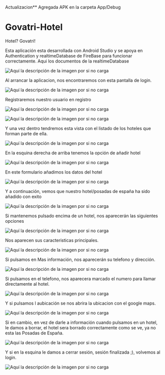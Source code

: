 Actualizacion** Agregada APK en la carpeta App/Debug


# Govatri-Hotel

Hotel? Govatri!

Esta aplicación esta desarrollada con Android Studio y se apoya en Authentication y  realtimeDatabase de FireBase para funcionar correctamente.
Aqui los documentos de la realtimeDatabase

![Aquí la descripción de la imagen por si no carga](https://github.com/AdrianJimenezMontilla/Govatri-Hotel/blob/master/imagenes/firebase.png)


Al arrancar la aplicacion, nos encontraremos con esta pantalla de login.


![Aquí la descripción de la imagen por si no carga](https://github.com/AdrianJimenezMontilla/Govatri-hotel-v2/blob/master/imagenes/a1.png)

Registraremos nuestro usuario en registro

![Aquí la descripción de la imagen por si no carga](https://github.com/AdrianJimenezMontilla/Govatri-hotel-v2/blob/master/imagenes/a2.png)


![Aquí la descripción de la imagen por si no carga](
https://github.com/AdrianJimenezMontilla/Govatri-Hotel/blob/master/imagenes/captura3.png)

Y una vez dentro tendremos esta vista con el listado de los hoteles que forman parte de ella.

![Aquí la descripción de la imagen por si no carga](
https://github.com/AdrianJimenezMontilla/Govatri-Hotel/blob/master/imagenes/captura4.png)

En la esquina derecha de arriba tenemos la opción de añadir hotel

![Aquí la descripción de la imagen por si no carga](
https://github.com/AdrianJimenezMontilla/Govatri-Hotel/blob/master/imagenes/captura5.png)

En este formulario añadimos los datos del hotel

![Aquí la descripción de la imagen por si no carga](
https://github.com/AdrianJimenezMontilla/Govatri-Hotel/blob/master/imagenes/captura6.png)

Y a continuación, vemos que nuestro hotel/posadas de españa ha sido añadido con exito

![Aquí la descripción de la imagen por si no carga](
https://github.com/AdrianJimenezMontilla/Govatri-Hotel/blob/master/imagenes/captura7.png)

Si mantenemos pulsado encima de un hotel, nos aparecerán las siguientes opciones

![Aquí la descripción de la imagen por si no carga](
https://github.com/AdrianJimenezMontilla/Govatri-Hotel/blob/master/imagenes/captura8.png)

Nos aparecen sus caracteristicas principales.

![Aquí la descripción de la imagen por si no carga](
https://github.com/AdrianJimenezMontilla/Govatri-Hotel/blob/master/imagenes/captura9.png)

Si pulsamos en Mas información, nos aparecerán su telefono y dirección.

![Aquí la descripción de la imagen por si no carga](
https://github.com/AdrianJimenezMontilla/Govatri-Hotel/blob/master/imagenes/captura10.png)

Si pulsamos en el telefono, nos aparecera marcado el numero para llamar directamente al hotel.

![Aquí la descripción de la imagen por si no carga](
https://github.com/AdrianJimenezMontilla/Govatri-Hotel/blob/master/imagenes/captura11.png)

Y si pulsamos l aubicación se nos abrira la ubicacion con el google maps.

![Aquí la descripción de la imagen por si no carga](
https://github.com/AdrianJimenezMontilla/Govatri-Hotel/blob/master/imagenes/captura12.png)

Si en cambio, en vez de darle a información cuando pulsamos en un hotel, le damos a borrar, el hotel sera borrado correctamente
como se ve, ya no esta las Posadas de España.

![Aquí la descripción de la imagen por si no carga](
https://github.com/AdrianJimenezMontilla/Govatri-Hotel/blob/master/imagenes/captura13.png)

Y si en la esquina le damos a cerrar sesión, sesión finalizada ;), volvemos al login.

![Aquí la descripción de la imagen por si no carga](
https://github.com/AdrianJimenezMontilla/Govatri-Hotel/blob/master/imagenes/captura14.png)
